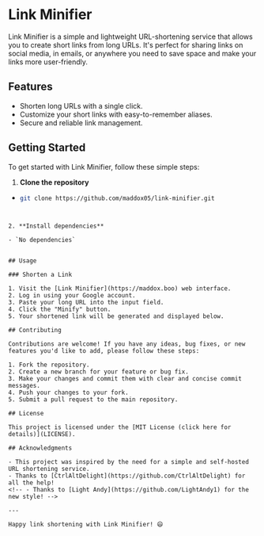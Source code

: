 # Link Minifier

Link Minifier is a simple and lightweight URL-shortening service that allows you to create short links from long URLs. It's perfect for sharing links on social media, in emails, or anywhere you need to save space and make your links more user-friendly.

## Features

-   Shorten long URLs with a single click.
-   Customize your short links with easy-to-remember aliases.
-   Secure and reliable link management.

## Getting Started

To get started with Link Minifier, follow these simple steps:

1. **Clone the repository**

-   ```bash
    git clone https://github.com/maddox05/link-minifier.git
    ```

```


2. **Install dependencies**

- `No dependencies`


## Usage

### Shorten a Link

1. Visit the [Link Minifier](https://maddox.boo) web interface.
2. Log in using your Google account.
3. Paste your long URL into the input field.
4. Click the "Minify" button.
5. Your shortened link will be generated and displayed below.

## Contributing

Contributions are welcome! If you have any ideas, bug fixes, or new features you'd like to add, please follow these steps:

1. Fork the repository.
2. Create a new branch for your feature or bug fix.
3. Make your changes and commit them with clear and concise commit messages.
4. Push your changes to your fork.
5. Submit a pull request to the main repository.

## License

This project is licensed under the [MIT License (click here for details)](LICENSE).

## Acknowledgments

- This project was inspired by the need for a simple and self-hosted URL shortening service.
- Thanks to [CtrlAltDelight](https://github.com/CtrlAltDelight) for all the help!
<!-- - Thanks to [Light Andy](https://github.com/LightAndy1) for the new style! -->

---

Happy link shortening with Link Minifier! 😄

```

